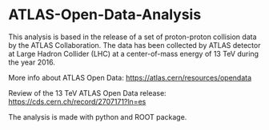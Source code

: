 # ATLAS-Open-Data-Analysis

This analysis is based in the release of a set of proton-proton collision data by the ATLAS Collaboration. The data has been collected by ATLAS detector at Large Hadron Collider (LHC) at a center-of-mass energy of 13 TeV during the year 2016.

More info about ATLAS Open Data:
https://atlas.cern/resources/opendata

Review of the 13 TeV ATLAS Open Data release:
https://cds.cern.ch/record/2707171?ln=es

The analysis is made with python and ROOT package.
